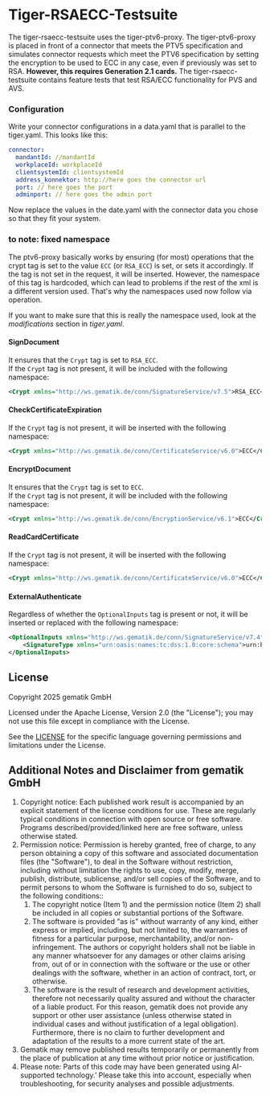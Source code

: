 # Tiger-RSAECC-Testsuite

The tiger-rsaecc-testsuite uses the tiger-ptv6-proxy. The tiger-ptv6-proxy is placed in front of a connector that meets the PTV5 specification and simulates connector requests 
which meet the PTV6 specification by setting the encryption to be used to ECC in any case, even if previously
was set to RSA. **However, this requires Generation 2.1 cards.**
The tiger-rsaecc-testsuite contains feature tests that test RSA/ECC functionality for PVS and AVS.


### Configuration

Write your connector configurations in a data.yaml that is parallel to the tiger.yaml. This looks like this:

```yaml
connector:
  mandantId: //mandantId
  workplaceId: workplaceId
  clientsystemId: clientsystemId
  address_konnektor: http://here goes the connector url
  port: // here goes the port
  adminport: // here goes the admin port
```

Now replace the values in the date.yaml with the connector data you chose so that they fit your system.

### to note: fixed namespace

The ptv6-proxy basically works by ensuring (for most) operations that the crypt tag is set to the value
`ECC` (or `RSA_ECC`) is set, or sets it accordingly. If the tag is not set in the request, it will be inserted.
However, the namespace of this tag is hardcoded, which can lead to problems if the rest of the xml is a different version
used. That's why the namespaces used now follow via operation.

If you want to make sure that this is really the namespace used, look at the *modifications* section
in *tiger.yaml*.

#### SignDocument

It ensures that the `Crypt` tag is set to `RSA_ECC`.  
If the `Crypt` tag is not present, it will be included with the following namespace:
```xml
<Crypt xmlns="http://ws.gematik.de/conn/SignatureService/v7.5">RSA_ECC</Crypt>
```

#### CheckCertificateExpiration

If the `Crypt` tag is not present, it will be inserted with the following namespace:
```xml
<Crypt xmlns="http://ws.gematik.de/conn/CertificateService/v6.0">ECC</Crypt>
```

#### EncryptDocument

It ensures that the `Crypt` tag is set to `ECC`.  
If the `Crypt` tag is not present, it will be included with the following namespace:
```xml
<Crypt xmlns="http://ws.gematik.de/conn/EncryptionService/v6.1">ECC</Crypt>
```

#### ReadCardCertificate

If the `Crypt` tag is not present, it will be inserted with the following namespace:
```xml
<Crypt xmlns="http://ws.gematik.de/conn/CertificateService/v6.0">ECC</Crypt>
```

#### ExternalAuthenticate

Regardless of whether the `OptionalInputs` tag is present or not, it will be inserted or replaced with the following namespace:
```xml
<OptionalInputs xmlns="http://ws.gematik.de/conn/SignatureService/v7.4">
    <SignatureType xmlns="urn:oasis:names:tc:dss:1.0:core:schema">urn:bsi:tr:03111:ecdsa</SignatureType>
</OptionalInputs>
```


## License
 
Copyright 2025 gematik GmbH
 
Licensed under the Apache License, Version 2.0 (the "License"); you may not use this file except in compliance with the License.
 
See the [LICENSE](./LICENSE) for the specific language governing permissions and limitations under the License.
 
## Additional Notes and Disclaimer from gematik GmbH
 
1. Copyright notice: Each published work result is accompanied by an explicit statement of the license conditions for use. These are regularly typical conditions in connection with open source or free software. Programs described/provided/linked here are free software, unless otherwise stated.
2. Permission notice: Permission is hereby granted, free of charge, to any person obtaining a copy of this software and associated documentation files (the "Software"), to deal in the Software without restriction, including without limitation the rights to use, copy, modify, merge, publish, distribute, sublicense, and/or sell copies of the Software, and to permit persons to whom the Software is furnished to do so, subject to the following conditions::
    1. The copyright notice (Item 1) and the permission notice (Item 2) shall be included in all copies or substantial portions of the Software.
    2. The software is provided "as is" without warranty of any kind, either express or implied, including, but not limited to, the warranties of fitness for a particular purpose, merchantability, and/or non-infringement. The authors or copyright holders shall not be liable in any manner whatsoever for any damages or other claims arising from, out of or in connection with the software or the use or other dealings with the software, whether in an action of contract, tort, or otherwise.
    3. The software is the result of research and development activities, therefore not necessarily quality assured and without the character of a liable product. For this reason, gematik does not provide any support or other user assistance (unless otherwise stated in individual cases and without justification of a legal obligation). Furthermore, there is no claim to further development and adaptation of the results to a more current state of the art.
3. Gematik may remove published results temporarily or permanently from the place of publication at any time without prior notice or justification.
4. Please note: Parts of this code may have been generated using AI-supported technology.’ Please take this into account, especially when troubleshooting, for security analyses and possible adjustments.
